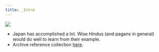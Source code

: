 ```yaml
---
title: _Intro
---
```

[![](http://i.imgur.com/gMjxw6S.jpg)](http://i.imgur.com/gMjxw6S.jpg)

  

- Japan has accomplished a lot. Wise Hindus (and pagans in general) would do well to learn from their example.
- Archive reference collection [here](https://archive.org/details/AntiForeignismAndWesternLearningInEarlyModernJapan).
